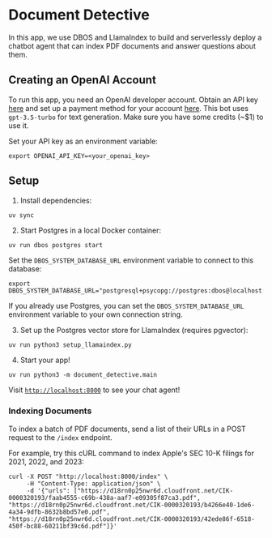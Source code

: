 # Document Detective

In this app, we use DBOS and LlamaIndex to build and serverlessly deploy a chatbot agent that can index PDF documents and answer questions about them.

## Creating an OpenAI Account

To run this app, you need an OpenAI developer account.
Obtain an API key [here](https://platform.openai.com/api-keys) and set up a payment method for your account [here](https://platform.openai.com/account/billing/overview).
This bot uses `gpt-3.5-turbo` for text generation.
Make sure you have some credits (~$1) to use it.

Set your API key as an environment variable:

```shell
export OPENAI_API_KEY=<your_openai_key>
```

## Setup

1. Install dependencies:

```shell
uv sync
```

2. Start Postgres in a local Docker container:

```bash
uv run dbos postgres start
```

Set the `DBOS_SYSTEM_DATABASE_URL` environment variable to connect to this database:

```shell
export DBOS_SYSTEM_DATABASE_URL="postgresql+psycopg://postgres:dbos@localhost:5432/document_detective"
```

If you already use Postgres, you can set the `DBOS_SYSTEM_DATABASE_URL` environment variable to your own connection string.

3. Set up the Postgres vector store for LlamaIndex (requires pgvector):

```shell
uv run python3 setup_llamaindex.py
```

4. Start your app!

```shell
uv run python3 -m document_detective.main
```

Visit [`http://localhost:8000`](http://localhost:8000) to see your chat agent!


### Indexing Documents

To index a batch of PDF documents, send a list of their URLs in a POST request to the `/index` endpoint.

For example, try this cURL command to index Apple's SEC 10-K filings for 2021, 2022, and 2023:

```shell
curl -X POST "http://localhost:8000/index" \
     -H "Content-Type: application/json" \
     -d '{"urls": ["https://d18rn0p25nwr6d.cloudfront.net/CIK-0000320193/faab4555-c69b-438a-aaf7-e09305f87ca3.pdf", "https://d18rn0p25nwr6d.cloudfront.net/CIK-0000320193/b4266e40-1de6-4a34-9dfb-8632b8bd57e0.pdf", "https://d18rn0p25nwr6d.cloudfront.net/CIK-0000320193/42ede86f-6518-450f-bc88-60211bf39c6d.pdf"]}'
```